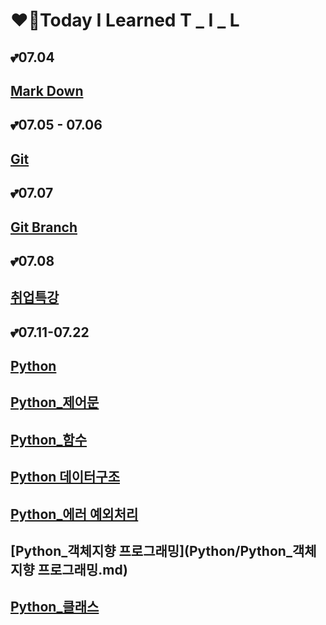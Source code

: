# ❤️‍🔥Today I Learned	T  _  I  _  L

 

## 💕07.04

## [Mark Down](markDown/markDown_summary.md)	

## 💕07.05 - 07.06 

## [Git](git/Git_summary.md)

## 💕07.07

## [Git Branch](git/Git_branch.md)

## 💕07.08

## [취업특강](취업특강/취업특강_07.08/0708_취업특강.md)

## 💕07.11-07.22

## [Python](python/Python.md)

## [Python_제어문](Python/Python_제어문.md)

## [Python_함수](Python/Python_함수)

## [Python 데이터구조](Python/Python_데이터구조.md)

## [Python_에러 예외처리](Python/Python_에러_예외처리.md)

## [Python_객체지향 프로그래밍](Python/Python_객체지향 프로그래밍.md)

## [Python_클래스](Python/Python_클래스.md)
